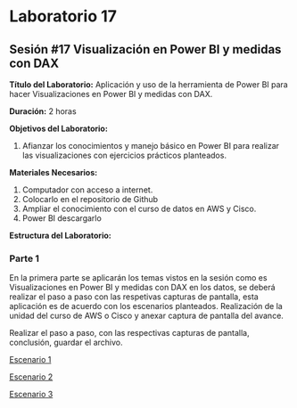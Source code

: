 # Laboratorio 17

## Sesión #17 Visualización en Power BI y medidas con DAX

**Título del Laboratorio:** Aplicación y uso de la herramienta de Power BI para hacer Visualizaciones en Power BI y medidas con DAX.

**Duración:** 2 horas

**Objetivos del Laboratorio:**

1. Afianzar los conocimientos y manejo básico en Power BI para realizar las visualizaciones con ejercicios prácticos planteados.

**Materiales Necesarios:**

1. Computador con acceso a internet.
2. Colocarlo en el repositorio de Github
3. Ampliar el conocimiento con el curso de datos en AWS y Cisco.
4. Power BI descargarlo

**Estructura del Laboratorio:**

### Parte 1

En la primera parte se aplicarán los temas vistos en la sesión como es Visualizaciones en Power BI y medidas con DAX en los datos, se deberá realizar el paso a paso con las respetivas capturas de pantalla, esta aplicación es de acuerdo con los escenarios planteados. Realización de la unidad del curso de AWS o Cisco y anexar captura de pantalla del avance.

Realizar el paso a paso, con las respectivas capturas de pantalla, conclusión, guardar el archivo.

[Escenario 1](lab17_1)

[Escenario 2](lab17_2)

[Escenario 3](lab17_3)

